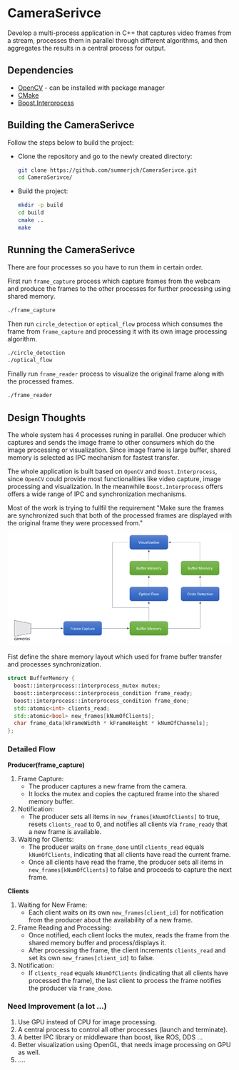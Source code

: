 # CameraSerivce
Develop a multi-process application in C++ that captures video frames from a stream, processes them in parallel through different algorithms, and then aggregates the results in a central process for output.

## Dependencies
* [OpenCV](https://github.com/opencv/opencv) - can be installed with package manager
* [CMake](https://cmake.org/download/)
* [Boost.Interprocess](https://www.boost.org/doc/libs/1_78_0/doc/html/interprocess.html)

## Building the CameraSerivce
Follow the steps below to build the project:
* Clone the repository and go to the newly created directory:
  ```bash
  git clone https://github.com/summerjch/CameraSerivce.git
  cd CameraSerivce/
  ```
* Build the project:
  ```bash
  mkdir -p build
  cd build
  cmake ..
  make
  ```
## Running the CameraSerivce
There are four processes so you have to run them in certain order.

First run `frame_capture` process which capture frames from the webcam and produce the frames to the other processes for further processing using shared memory.
```bash
./frame_capture
```
Then run `circle_detection` or `optical_flow` process which consumes the frame from `frame_capture` and processing it with its own image processing algorithm.
```bash
./circle_detection
./optical_flow
```
Finally run `frame_reader` process to visualize the original frame along with the processed frames.
```bash
./frame_reader
```
## Design Thoughts
The whole system has 4 processes runing in parallel. One producer which captures and sends the image frame to other consumers which do the image processing or visualization. Since image frame is large buffer, shared memory is selected as IPC mechanism for fastest transfer.

The whole application is built based on `OpenCV` and `Boost.Interprocess`, since `OpenCV` could provide most functionalities like video capture, image processing and visualization. In the meanwhile `Boost.Interprocess` offers offers a wide range of IPC and synchronization mechanisms.

Most of the work is trying to fullfil the requirement "Make sure the frames are synchronized such that both of the processed frames are displayed with the original frame they were processed from."

![image info](./design.png)

Fist define the share memory layout which used for frame buffer transfer and processes synchronization.
```cpp
struct BufferMemory {
  boost::interprocess::interprocess_mutex mutex;
  boost::interprocess::interprocess_condition frame_ready;
  boost::interprocess::interprocess_condition frame_done;
  std::atomic<int> clients_read;
  std::atomic<bool> new_frames[kNumOfClients];
  char frame_data[kFrameWidth * kFrameHeight * kNumOfChannels];
};
```
### Detailed Flow
**Producer(frame_capture)**
1. Frame Capture:
    * The producer captures a new frame from the camera.
    * It locks the mutex and copies the captured frame into the shared memory buffer.
2. Notification:
    * The producer sets all items in `new_frames[kNumOfClients]` to true, resets `clients_read` to 0, and notifies all clients via `frame_ready` that a new frame is available.
3. Waiting for Clients:
    * The producer waits on `frame_done` until `clients_read` equals `kNumOfClients`, indicating that all clients have read the current frame.
    * Once all clients have read the frame, the producer sets all items in `new_frames[kNumOfClients]` to false and proceeds to capture the next frame.

**Clients**
1. Waiting for New Frame:
    * Each client waits on its own `new_frames[client_id]` for notification from the producer about the availability of a new frame.
2. Frame Reading and Processing:
    * Once notified, each client locks the mutex, reads the frame from the shared memory buffer and process/displays it.
    * After processing the frame, the client increments `clients_read` and set its own `new_frames[client_id]` to false.
3. Notification:
    * If `clients_read` equals `kNumOfClients` (indicating that all clients have processed the frame), the last client to process the frame notifies the producer via `frame_done`.

### Need Improvement (a lot ...)
1. Use GPU instead of CPU for image processing.
2. A central process to control all other processes (launch and terminate).
3. A better IPC library or middleware than boost, like ROS, DDS ... 
4. Better visualization using OpenGL, that needs image processing on GPU as well.
5. ....
